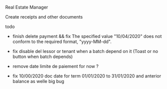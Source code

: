 Real Estate Manager

Create receipts and other documents

todo

- finish delete payment && fix The specified value "10/04/2020" does not conform to the required format, "yyyy-MM-dd".
- fix disable del lessor or tenant when a batch depend on it (Toast or no button when batch depends)
- remove date limite de paiement for now ?

- fix 10/00/2020 doc date for term 01/01/2020 to 31/01/2020 and anterior balance as welle big bug

